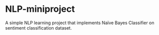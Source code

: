 # NLP-miniproject
A simple NLP learning project that implements Naïve Bayes Classifier on sentiment classification dataset.
